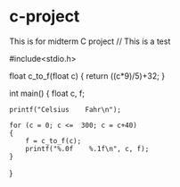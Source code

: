 # c-project
This is for midterm C project
// This is a test


#include<stdio.h>

float c_to_f(float c)
{
    return ((c*9)/5)+32;
}

int main()
{
    float c, f;

    printf("Celsius    Fahr\n");

    for (c = 0; c <=  300; c = c+40)
    {
        f = c_to_f(c);
        printf("%.0f    %.1f\n", c, f);
    }
}
